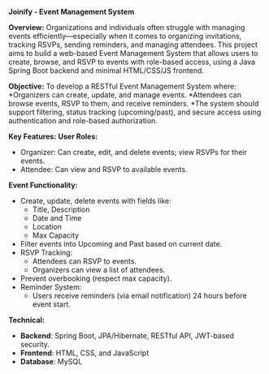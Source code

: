 **Joinify - Event Management System**

**Overview:**
Organizations and individuals often struggle with managing events efficiently—especially when it comes to organizing invitations, tracking RSVPs, sending reminders, and managing attendees. This project aims to build a web-based Event Management System that allows users to create, browse, and RSVP to events with role-based access, using a Java Spring Boot backend and minimal HTML/CSS/JS frontend.

**Objective:**
To develop a RESTful Event Management System where:
  *Organizers can create, update, and manage events.
  *Attendees can browse events, RSVP to them, and receive reminders.
  *The system should support filtering, status tracking (upcoming/past), and secure access using authentication and role-based authorization.

**Key Features:**
**User Roles:**
  * Organizer: Can create, edit, and delete events; view RSVPs for their events.
  * Attendee: Can view and RSVP to available events.

**Event Functionality:**
* Create, update, delete events with fields like:
  - Title, Description
  - Date and Time
  - Location
  - Max Capacity
* Filter events into Upcoming and Past based on current date.
* RSVP Tracking:
  - Attendees can RSVP to events.
  - Organizers can view a list of attendees.
* Prevent overbooking (respect max capacity).
* Reminder System:
  - Users receive reminders (via email notification) 24 hours before event start.

**Technical:**
* **Backend**: Spring Boot, JPA/Hibernate, RESTful API, JWT-based security.
* **Frontend**: HTML, CSS, and JavaScript
* **Database**: MySQL
